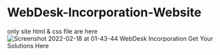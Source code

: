 ﻿# WebDesk-Incorporation-Website
only site html & css file are here
![Screenshot 2022-02-18 at 01-43-44 WebDesk Incorporation Get Your Solutions Here](https://user-images.githubusercontent.com/73699852/154558647-ee040474-9737-452a-bee7-8029c80b413d.png)
